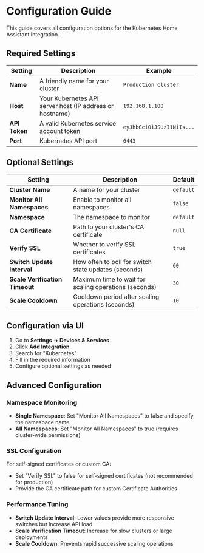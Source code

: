 # Configuration Guide

This guide covers all configuration options for the Kubernetes Home Assistant Integration.

## Required Settings

| Setting | Description | Example |
|---------|-------------|---------|
| **Name** | A friendly name for your cluster | `Production Cluster` |
| **Host** | Your Kubernetes API server host (IP address or hostname) | `192.168.1.100` |
| **API Token** | A valid Kubernetes service account token | `eyJhbGciOiJSUzI1NiIs...` |
| **Port** | Kubernetes API port | `6443` |

## Optional Settings

| Setting | Description | Default |
|---------|-------------|---------|
| **Cluster Name** | A name for your cluster | `default` |
| **Monitor All Namespaces** | Enable to monitor all namespaces | `false` |
| **Namespace** | The namespace to monitor | `default` |
| **CA Certificate** | Path to your cluster's CA certificate | `null` |
| **Verify SSL** | Whether to verify SSL certificates | `true` |
| **Switch Update Interval** | How often to poll for switch state updates (seconds) | `60` |
| **Scale Verification Timeout** | Maximum time to wait for scaling operations (seconds) | `30` |
| **Scale Cooldown** | Cooldown period after scaling operations (seconds) | `10` |

## Configuration via UI

1. Go to **Settings → Devices & Services**
2. Click **Add Integration**
3. Search for "Kubernetes"
4. Fill in the required information
5. Configure optional settings as needed

## Advanced Configuration

### Namespace Monitoring

- **Single Namespace**: Set "Monitor All Namespaces" to false and specify the namespace name
- **All Namespaces**: Set "Monitor All Namespaces" to true (requires cluster-wide permissions)

### SSL Configuration

For self-signed certificates or custom CA:
- Set "Verify SSL" to false for self-signed certificates (not recommended for production)
- Provide the CA certificate path for custom Certificate Authorities

### Performance Tuning

- **Switch Update Interval**: Lower values provide more responsive switches but increase API load
- **Scale Verification Timeout**: Increase for slow clusters or large deployments
- **Scale Cooldown**: Prevents rapid successive scaling operations
